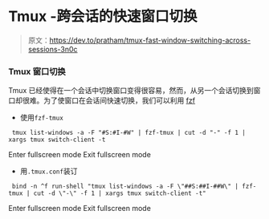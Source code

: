 # Tmux -跨会话的快速窗口切换

> 原文：<https://dev.to/pratham/tmux-fast-window-switching-across-sessions-3n0c>

### Tmux 窗口切换

Tmux 已经使得在一个会话中切换窗口变得很容易，然而，从另一个会话切换到窗口却很难。为了使窗口在会话间快速切换，我们可以利用 [fzf](https://github.com/junegunn/fzf)

*   使用`fzf-tmux`

```
 tmux list-windows -a -F "#S:#I-#W" | fzf-tmux | cut -d "-" -f 1 | xargs tmux switch-client -t 
```

Enter fullscreen mode Exit fullscreen mode

*   用`.tmux.conf`装订

```
 bind -n ^f run-shell "tmux list-windows -a -F \"##S:##I-##W\" | fzf-tmux | cut -d \"-\" -f 1 | xargs tmux switch-client -t" 
```

Enter fullscreen mode Exit fullscreen mode